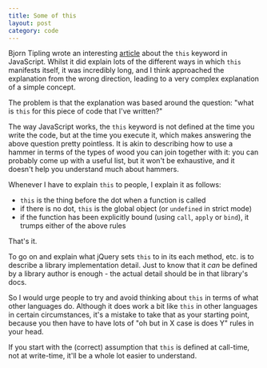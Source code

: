 ```yaml
---
title: Some of this
layout: post
category: code
---
```


Bjorn Tipling wrote an interesting [article](http://bjorn.tipling.com/all-this)
about the ```this``` keyword in JavaScript. Whilst it did explain lots of the different
ways in which ```this``` manifests itself, it was incredibly long, and I think approached
the explanation from the wrong direction, leading to a very complex explanation of
a simple concept.

The problem is that the explanation was based around the question: "what is ```this```
for this piece of code that I've written?"

The way JavaScript works, the ```this``` keyword is not defined at the time you write
the code, but at the time you execute it, which makes answering the above question
pretty pointless. It is akin to describing how to use a hammer in terms of the types
of wood you can join together with it: you can probably come up with a useful list, but
it won't be exhaustive, and it doesn't help you understand much about hammers.

Whenever I have to explain ```this``` to people, I explain it as follows:

* ```this``` is the thing before the dot when a function is called
* if there is no dot, ```this``` is the global object (or ```undefined``` in strict mode)
* if the function has been explicitly bound (using ```call```, ```apply``` or ```bind```),
it trumps either of the above rules

That's it.

To go on and explain what jQuery sets ```this``` to in its each method, etc. is
to describe a library implementation detail. Just to know that it _can_ be defined
by a library author is enough - the actual detail should be in that library's docs.

So I would urge people to try and avoid thinking about ```this``` in terms of what
other languages do. Although it does work a bit like ```this``` in other languages
in certain circumstances, it's a mistake to take that as your starting point, because
you then have to have lots of "oh but in X case is does Y" rules in your head.

If you start with the (correct) assumption that ```this``` is defined at call-time,
not at write-time, it'll be a whole lot easier to understand.
